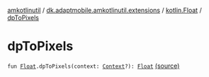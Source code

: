 [amkotlinutil](../../index.md) / [dk.adaptmobile.amkotlinutil.extensions](../index.md) / [kotlin.Float](index.md) / [dpToPixels](./dp-to-pixels.md)

# dpToPixels

`fun `[`Float`](https://kotlinlang.org/api/latest/jvm/stdlib/kotlin/-float/index.html)`.dpToPixels(context: `[`Context`](https://developer.android.com/reference/android/content/Context.html)`?): `[`Float`](https://kotlinlang.org/api/latest/jvm/stdlib/kotlin/-float/index.html) [(source)](https://github.com/adaptmobile-organization/amkotlinutil/tree/master/amkotlinutil/src/main/java/dk/adaptmobile/amkotlinutil/extensions/ContextExtensions.kt#L60)